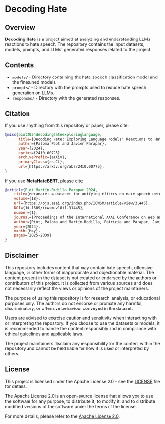 # Decoding Hate

## Overview
**Decoding Hate** is a project aimed at analyzing and understanding LLMs reactions to hate speech. The repository contains the input datasets, models, prompts, and LLMs' generated responses related to the project.

## Contents
- `models/` - Directory containing the hate speech classification model and the finetuned models.
- `prompts/` - Directory with the prompts used to reduce hate speech generation on LLMs.
- `responses/` - Directory with the generated responses.

## Citation

If you use anything from this repository or paper, please cite:

```bibtex
@misc{piot2024decodinghateexploringlanguage,
      title={Decoding Hate: Exploring Language Models' Reactions to Hate Speech}, 
      author={Paloma Piot and Javier Parapar},
      year={2024},
      eprint={2410.00775},
      archivePrefix={arXiv},
      primaryClass={cs.CL},
      url={https://arxiv.org/abs/2410.00775}, 
}
```

If you use **MetaHateBERT**, please cite:

```bibtex
@article{Piot_Martín-Rodilla_Parapar_2024,
    title={MetaHate: A Dataset for Unifying Efforts on Hate Speech Detection},
    volume={18},
    url={https://ojs.aaai.org/index.php/ICWSM/article/view/31445},
    DOI={10.1609/icwsm.v18i1.31445},
    number={1},
    journal={Proceedings of the International AAAI Conference on Web and Social Media},
    author={Piot, Paloma and Martín-Rodilla, Patricia and Parapar, Javier},
    year={2024},
    month={May},
    pages={2025-2039}
}
```

## Disclaimer

This repository includes content that may contain hate speech, offensive language, or other forms of inappropriate and objectionable material. The content present in the dataset is not created or endorsed by the authors or contributors of this project. It is collected from various sources and does not necessarily reflect the views or opinions of the project maintainers.

The purpose of using this repository is for research, analysis, or educational purposes only. The authors do not endorse or promote any harmful, discriminatory, or offensive behaviour conveyed in the dataset.

Users are advised to exercise caution and sensitivity when interacting with or interpreting the repository. If you choose to use the datasets or models, it is recommended to handle the content responsibly and in compliance with ethical guidelines and applicable laws.

The project maintainers disclaim any responsibility for the content within the repository and cannot be held liable for how it is used or interpreted by others.

## License

This project is licensed under the Apache License 2.0 - see the [LICENSE](LICENSE) file for details.

The Apache License 2.0 is an open-source license that allows you to use the software for any purpose, to distribute it, to modify it, and to distribute modified versions of the software under the terms of the license.

For more details, please refer to the [Apache License 2.0](http://www.apache.org/licenses/LICENSE-2.0).
